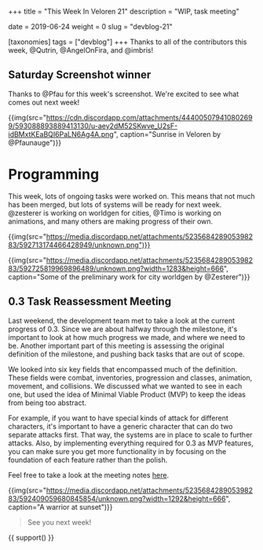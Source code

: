 +++
title = "This Week In Veloren 21"
description = "WIP, task meeting"

date = 2019-06-24
weight = 0
slug = "devblog-21"

[taxonomies]
tags = ["devblog"]
+++
Thanks to all of the contributors this week, @Qutrin, @AngelOnFira, and @imbris!

## Saturday Screenshot winner

Thanks to @Pfau for this week's screenshot. We're excited to see what comes out next week!

{{img(src="https://cdn.discordapp.com/attachments/444005079410802699/593088893889413130/u-aey2dM52SKwve_U2sF-idBMxtKEaBQI6PaLN6Ag4A.png", caption="Sunrise in Veloren by @Pfaunauge")}}

# Programming

This week, lots of ongoing tasks were worked on. This means that not much has been merged, but lots of systems will be ready for next week. @zesterer is working on worldgen for cities, @Timo is working on animations, and many others are making progress of their own.

{{img(src="https://media.discordapp.net/attachments/523568428905398283/592713174466428949/unknown.png")}}

{{img(src="https://media.discordapp.net/attachments/523568428905398283/592725819969896489/unknown.png?width=1283&height=666", caption="Some of the preliminary work for city worldgen by @Zesterer")}}

## 0.3 Task Reassessment Meeting

Last weekend, the development team met to take a look at the current progress of 0.3. Since we are about halfway through the milestone, it's important to look at how much progress we made, and where we need to be. Another important part of this meeting is assessing the original definition of the milestone, and pushing back tasks that are out of scope.

We looked into six key fields that encompassed much of the definition. These fields were combat, inventories, progression and classes, animation, movement, and collisions. We discussed what we wanted to see in each one, but used the idea of Minimal Viable Product (MVP) to keep the ideas from being too abstract.

For example, if you want to have special kinds of attack for different characters, it's important to have a generic character that can do two separate attacks first. That way, the systems are in place to scale to further attacks. Also, by implementing everything required for 0.3 as MVP features, you can make sure you get more functionality in by focusing on the foundation of each feature rather than the polish.

Feel free to take a look at the meeting notes [here](https://docs.google.com/document/d/10PfwMBZE3zBRfcNBlNtrgrLEQdYSaqc-4YFd6cCYpds/edit?usp=sharing).

{{img(src="https://media.discordapp.net/attachments/523568428905398283/592409059680845854/unknown.png?width=1292&height=666", caption="A warrior at sunset")}}

> See you next week!

{{ support() }}
